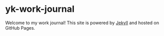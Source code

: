 # yk-work-journal

Welcome to my work journal! This site is powered by [Jekyll](https://jekyllrb.com/) and hosted on GitHub Pages.

